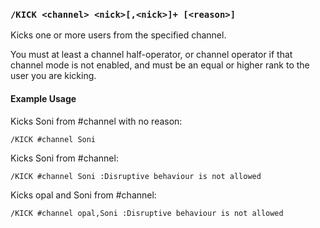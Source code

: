 <!-- This file contains a page fragment. Any changes will affect all pages that include it. -->

### `/KICK <channel> <nick>[,<nick>]+ [<reason>]`

Kicks one or more users from the specified channel.

You must at least a channel half-operator, or channel operator if that channel mode is not enabled, and must be an equal or higher rank to the user you are kicking.

#### Example Usage

Kicks Soni from #channel with no reason:

```plaintext
/KICK #channel Soni
```

Kicks Soni from #channel:

```plaintext
/KICK #channel Soni :Disruptive behaviour is not allowed
```

Kicks opal and Soni from #channel:

```plaintext
/KICK #channel opal,Soni :Disruptive behaviour is not allowed
```
